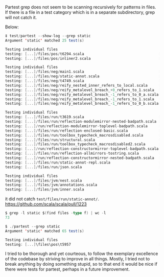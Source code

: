 Partest grep does not seem to be scanning recursively for patterns in files.
If there is a file in a test category which is in a separate subdirectory, grep will not catch it.

Below:

```scala
‡ test/partest --show-log --grep static
Argument 'static' matched 25 test(s)

Testing individual files
testing: [...]/files/pos/t6294.scala                                  [  OK  ]
testing: [...]/files/pos/inliner2.scala                               [  OK  ]

Testing individual files
testing: [...]/files/neg/main1.scala                                  [  OK  ]
testing: [...]/files/neg/static-annot.scala                           [  OK  ]
testing: [...]/files/neg/t4749.scala                                  [  OK  ]
testing: [...]/files/neg/reify_nested_inner_refers_to_local.scala     [  OK  ]
testing: [...]/files/neg/reify_metalevel_breach_+0_refers_to_1.scala  [  OK  ]
testing: [...]/files/neg/reify_metalevel_breach_-1_refers_to_0_a.scala[  OK  ]
testing: [...]/files/neg/reify_metalevel_breach_-1_refers_to_1.scala  [  OK  ]
testing: [...]/files/neg/reify_metalevel_breach_-1_refers_to_0_b.scala[  OK  ]

Testing individual files
testing: [...]/files/run/t3619.scala                                  [  OK  ]
testing: [...]/files/run/reflection-modulemirror-nested-badpath.scala [  OK  ]
testing: [...]/run/reflection-modulemirror-toplevel-badpath.scala     [  OK  ]
testing: [...]/files/run/reflection-enclosed-basic.scala              [  OK  ]
testing: [...]/files/run/toolbox_typecheck_macrosdisabled.scala       [  OK  ]
testing: [...]/files/run/structural.scala                             [  OK  ]
testing: [...]/files/run/toolbox_typecheck_macrosdisabled2.scala      [  OK  ]
testing: [...]/run/reflection-constructormirror-toplevel-badpath.scala[  OK  ]
testing: [...]/files/run/reflection-allmirrors-tostring.scala         [  OK  ]
testing: [...]/run/reflection-constructormirror-nested-badpath.scala  [  OK  ]
testing: [...]/files/run/static-annot-repl.scala                      [  OK  ]
testing: [...]/files/run/json.scala                                   [  OK  ]

Testing individual files
testing: [...]/files/jvm/nest.scala                                   [  OK  ]
testing: [...]/files/jvm/annotations.scala                            [  OK  ]
testing: [...]/files/jvm/inner.scala                                  [  OK  ]
```

it did not catch `test/files/run/static-annot/`.
https://github.com/scala/scala/pull/1223

```scala
$ grep -l static $(find files -type f) | wc -l
73

$ ./partest --grep static 
Argument 'static' matched 65 test(s)

Testing individual files
testing: [...]\files\pos\t5957                                        [  OK  ]
```

I tried to be thorough and yet courteous, to follow the exemplary excellence of the codebase by striving to improve in all things.  Mostly, I tried not to break anything by doing something stupid, so to that end it would be nice if there were tests for partest, perhaps in a future improvement.
